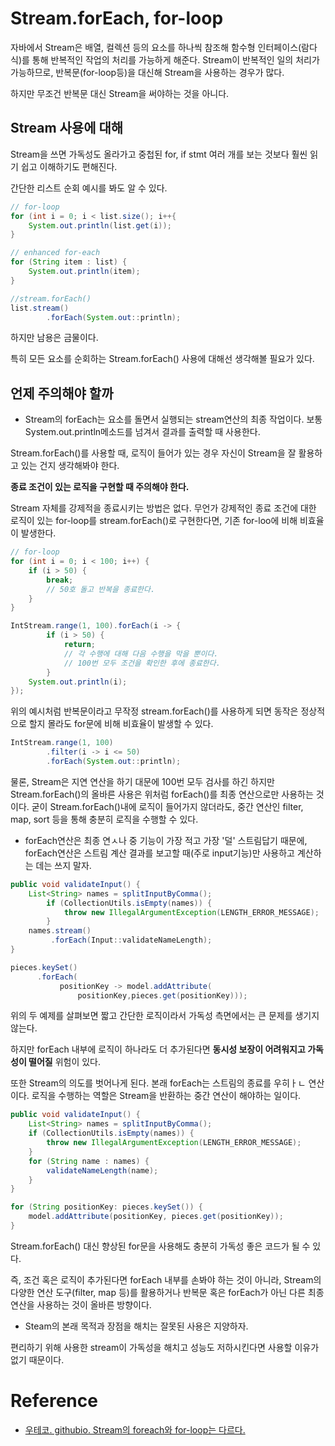 # Stream.forEach, for-loop
자바에서 Stream은 배열, 컬렉션 등의 요소를 하나씩 참조해 함수형 인터페이스(람다식)를 통해 반복적인 작업의 처리를 가능하게 해준다. Stream이 반복적인 일의 처리가 가능하므로, 반복문(for-loop등)을 대신해 Stream을 사용하는 경우가 많다.

하지만 무조건 반복문 대신 Stream을 써야하는 것을 아니다.

## Stream 사용에 대해

Stream을 쓰면 가독성도 올라가고 중첩된 for, if stmt 여러 개를 보는 것보다 훨씬 읽기 쉽고 이해하기도 편해진다.

간단한 리스트 순회 예시를 봐도 알 수 있다.

```java
// for-loop
for (int i = 0; i < list.size(); i++{
	System.out.println(list.get(i));
}

// enhanced for-each
for (String item : list) {
	System.out.println(item);
}

//stream.forEach()
list.stream()
		.forEach(System.out::println);
```

하지만 남용은 금물이다.

특히 모든 요소를 순회하는 Stream.forEach() 사용에 대해선 생각해볼 필요가 있다.

## 언제 주의해야 할까

- Stream의 forEach는 요소를 돌면서 실행되는 stream연산의 최종 작업이다. 보통 System.out.println메소드를 넘겨서 결과를 출력할 때 사용한다.

Stream.forEach()를 사용할 때, 로직이 들어가 있는 경우 자신이 Stream을 잘 활용하고 있는 건지 생각해봐야 한다.

**종료 조건이 있는 로직을 구현할 때 주의해야 한다.**

Stream 자체를 강제적을 종료시키는 방법은 없다. 무언가 강제적인 종료 조건에 대한 로직이 있는 for-loop를 stream.forEach()로 구현한다면, 기존 for-loo에 비해 비효율이 발생한다.

```java
// for-loop
for (int i = 0; i < 100; i++) {
	if (i > 50) {
		break;
		// 50호 돌고 반복을 종료한다.
	}
}

IntStream.range(1, 100).forEach(i -> {
		if (i > 50) {
			return;
			// 각 수행에 대해 다음 수행을 막을 뿐이다.
			// 100번 모두 조건을 확인한 후에 종료한다.
		}
	System.out.println(i);
});
```

위의 예시처럼 반복문이라고 무작정 stream.forEach()를 사용하게 되면 동작은 정상적으로 할지 몰라도 for문에 비해 비효율이 발생할 수 있다.

```java
IntStream.range(1, 100)
		.filter(i -> i <= 50)
		.forEach(System.out::println);

```

물론, Stream은 지연 연산을 하기 대문에 100번 모두 검사를 하긴 하지만 Stream.forEach()의 올바른 사용은 위처럼 forEach()를 최종 연산으로만 사용하는 것이다. 굳이 Stream.forEach()내에 로직이 들어가지 않더라도, 중간 연산인 filter, map, sort 등을 통해 충분히 로직을 수행할 수 있다.

- forEach연산은 최종 연ㅅ나 중 기능이 가장 적고 가장 '덜' 스트림답기 때문에, forEach연산은 스트림 계산 결과를 보고할 때(주로 input기능)만 사용하고 계산하는 데는 쓰지 말자.

```java
public void validateInput() {
    List<String> names = splitInputByComma();
        if (CollectionUtils.isEmpty(names)) {
            throw new IllegalArgumentException(LENGTH_ERROR_MESSAGE);
        }
    names.stream()
         .forEach(Input::validateNameLength);
}
```

```java
pieces.keySet()
      .forEach(
           positionKey -> model.addAttribute(
               positionKey,pieces.get(positionKey)));
```

위의 두 예제를 살펴보면 짧고 간단한 로직이라서 가독성 측면에서는 큰 문제를 생기지 않는다.

하지만 forEach 내부에 로직이 하나라도 더 추가된다면 **동시성 보장이 어려워지고 가독성이 떨어질** 위험이 있다.

또한 Stream의 의도를 벗어나게 된다. 본래 forEach는 스트림의 종료를 우히ㅏㄴ 연산이다. 로직을 수행하는 역할은 Stream을 반환하는 중간 연산이 해야하는 일이다.

```java
public void validateInput() {
    List<String> names = splitInputByComma();
    if (CollectionUtils.isEmpty(names)) {
        throw new IllegalArgumentException(LENGTH_ERROR_MESSAGE);
    }
    for (String name : names) {
        validateNameLength(name);
    }
}
```

```java
for (String positionKey: pieces.keySet()) {
    model.addAttribute(positionKey, pieces.get(positionKey));
}
```

Stream.forEach() 대신 향상된 for문을 사용해도 충분히 가독성 좋은 코드가 될 수 있다. 

즉, 조건 혹은 로직이 추가된다면 forEach 내부를 손봐야 하는 것이 아니라, Stream의 다양한 연산 도구(filter, map 등)를 활용하거나 반복문 혹은 forEach가 아닌 다른 최종연산을 사용하는 것이 올바른 방향이다.

- Steam의 본래 목적과 장점을 해치는 잘못된 사용은 지양하자.

편리하기 위해 사용한 stream이 가독성을 해치고 성능도 저하시킨다면 사용할 이유가 없기 때문이다.

# Reference

- [우테코. githubio. Stream의 foreach와 for-loop는 다르다.]([https://woowacourse.github.io/javable/post/2020-05-14-foreach-vs-forloop/](https://woowacourse.github.io/javable/post/2020-05-14-foreach-vs-forloop/))